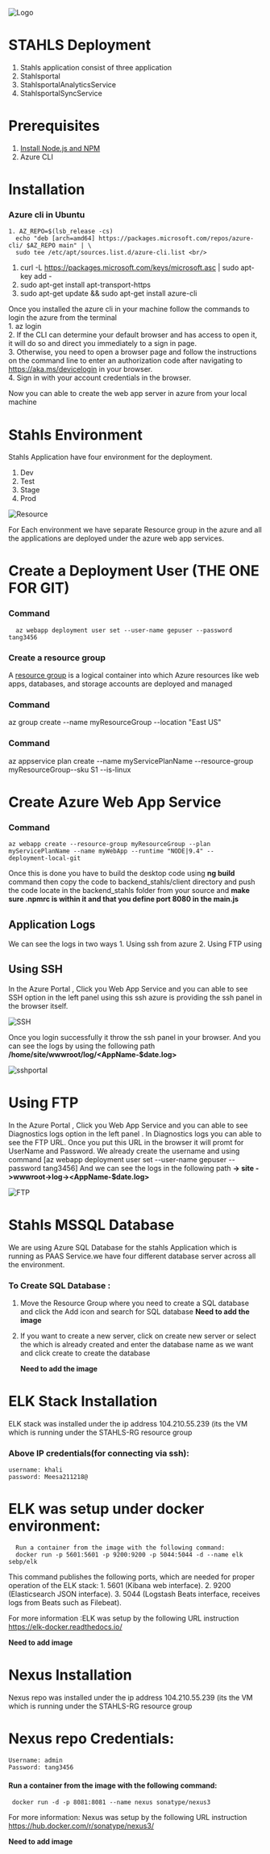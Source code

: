 ![Logo](https://github.com/GeppettoSoftware/StahlsTest/blob/master/docs/favicon.ico?raw=true"Logo")
# STAHLS Deployment
1. Stahls application consist of three application<br/>
  1. Stahlsportal<br/>
  2. StahlsportalAnalyticsService<br/>
  3. StahlsportalSyncService<br/>

# Prerequisites
  1. [Install Node.js and NPM](https://nodejs.org/en/)
  1. Azure CLI
  
# Installation 
  ### Azure cli in Ubuntu 
    1. AZ_REPO=$(lsb_release -cs)
      echo "deb [arch=amd64] https://packages.microsoft.com/repos/azure-cli/ $AZ_REPO main" | \
      sudo tee /etc/apt/sources.list.d/azure-cli.list <br/>
   1. curl -L https://packages.microsoft.com/keys/microsoft.asc | sudo apt-key add - 
   1. sudo apt-get install apt-transport-https 
   1. sudo apt-get update && sudo apt-get install azure-cli 

Once you installed the azure cli in your machine follow the commands to login the azure from the terminal<br/>
    1. az login <br/>
    2. If the CLI can determine your default browser and has access to open it, it will do so and direct you immediately to a sign in page.<br/>
    3. Otherwise, you need to open a browser page and follow the instructions on the command line to enter an authorization code after navigating to https://aka.ms/devicelogin in your browser.<br/>
    4. Sign in with your account credentials in the browser.
    
Now you can able to create the web app server in azure from your local machine

# Stahls Environment
  Stahls Application have four environment for the deployment.<br/>
  1. Dev
  2. Test
  3. Stage
  4. Prod
 
 ![Resource](https://github.com/GeppettoSoftware/StahlsTest/blob/master/docs/Resourcegroup.jpg?raw=true"Resource")
 
  For Each environment we have separate Resource group  in the azure and all the applications are deployed under the azure web app services.
  
 # Create a Deployment User (THE ONE FOR GIT)
  ### Command
      az webapp deployment user set --user-name gepuser --password tang3456
      
  ### Create a resource group
   A [resource group](https://docs.microsoft.com/en-us/azure/azure-resource-manager/resource-group-overview#terminology) is a logical container into which Azure resources like web apps, databases, and storage accounts are deployed and managed
   
  ### Command
   az group create --name myResourceGroup --location "East US"
  
 ### Command
  az appservice plan create --name myServicePlanName --resource-group myResourceGroup--sku S1 --is-linux
  
 # Create Azure Web App Service
 
  ### Command
    az webapp create --resource-group myResourceGroup --plan myServicePlanName --name myWebApp --runtime "NODE|9.4" --          deployment-local-git
 Once this is done you have to build the desktop code using **ng build** command then copy the code to backend_stahls/client directory and  push the code locate in the backend_stahls folder from your source and **make sure .npmrc is within it and that you define port 8080 in the main.js**
 
 ## Application Logs
 
  We can see the logs in two ways 
    1. Using ssh from azure 
    2. Using FTP using 
    
  ## Using SSH
   In the Azure Portal , Click you Web App Service and you can able to see SSH option in the left panel using this ssh azure is providing the ssh panel in the browser itself. 
   
   ![SSH](https://github.com/GeppettoSoftware/StahlsTest/blob/master/docs/SSH.jpg?raw=true"SSH")
   
   Once you login successfully it throw the ssh panel in your browser. And you can see the logs by using the following path **/home/site/wwwroot/log/<AppName-$date.log>**
   
   ![sshportal](https://github.com/GeppettoSoftware/StahlsTest/blob/master/docs/SSHportal.jpg?raw=true"sshportal")
   
   # Using FTP
   In the Azure Portal , Click you Web App Service and you can able to see Diagnostics logs option in the left panel . In Diagnostics logs you can able to see the FTP URL. Once you put this URL in the browser it will promt for UserName and Password. We already create the username and using command [az webapp deployment user set --user-name gepuser --password tang3456] And we can see the logs in the following path **→ site ->wwwroot->log-><AppName-$date.log>**
   
   ![FTP](https://github.com/GeppettoSoftware/StahlsTest/blob/master/docs/FTP.jpg?raw=true"FTP")
   
 # Stahls MSSQL Database
   We are using Azure SQL Database for the stahls Application which is running as PAAS Service.we have four different database server across all the environment.
   
 ### To Create SQL Database :  
   1. Move the Resource Group where you need to create a SQL database and click the Add icon and search for SQL database
       **Need to add the image**
       
   2. If you want to create a new server, click on create new server or select the which is already created and enter the database name as we want and click create to create the database
   
      **Need to add the image**
      
 # ELK Stack Installation
ELK stack was installed under the ip address 104.210.55.239 (its the VM which is running under the STAHLS-RG resource group

### Above IP credentials(for connecting via ssh): 
    username: khali 
    password: Meesa211218@
  
  # ELK was setup under docker environment:
      Run a container from the image with the following command:
      docker run -p 5601:5601 -p 9200:9200 -p 5044:5044 -d --name elk sebp/elk
  This command publishes the following ports, which are needed for proper operation of the ELK stack:
    1. 5601 (Kibana web interface).
    2. 9200 (Elasticsearch JSON interface).
    3. 5044 (Logstash Beats interface, receives logs from Beats such as Filebeat).
    
  For more information :ELK was setup by the following URL instruction https://elk-docker.readthedocs.io/
  
   **Need to add image**
   
 # Nexus Installation
   Nexus repo was installed under the ip address 104.210.55.239 (its the VM which is running under the STAHLS-RG resource group
   
 # Nexus repo Credentials:
    Username: admin
    Password: tang3456
    
#### Run a container from the image with the following command:
     docker run -d -p 8081:8081 --name nexus sonatype/nexus3
    
  For more information: Nexus was setup by the following URL instruction https://hub.docker.com/r/sonatype/nexus3/
  
  **Need to add image** 
